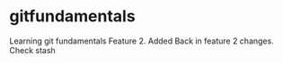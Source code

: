 # gitfundamentals
Learning git fundamentals
Feature 2. Added
Back in feature 2 changes. Check stash
